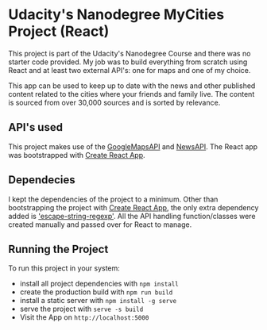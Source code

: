 # Udacity's Nanodegree MyCities Project (React)

This project is part of the Udacity's Nanodegree Course and there was no starter code provided. My job was to build everything from scratch using React and at least two external API's: one for maps and one of my choice.

This app can be used to keep up to date with the news and other published content related to the cities where your friends and family live. The content is sourced from over 30,000 sources and is sorted by relevance.

## API's used
This project makes use of the [GoogleMapsAPI](https://developers.google.com/maps/documentation/) and [NewsAPI](https://newsapi.org). The React app was bootstrapped with [Create React App](https://github.com/facebookincubator/create-react-app).

## Dependecies
I kept the dependencies of the project to a minimum. Other than bootstrapping the project with [Create React App](https://github.com/facebookincubator/create-react-app), the only extra dependency added is ['escape-string-regexp'](https://www.npmjs.com/package/escape-regex-string). All the API handling function/classes were created manually and passed over for React to manage.


## Running the Project

To run this project in your system:

* install all project dependencies with `npm install`
* create the production build with `npm run build`
* install a static server with `npm install -g serve`
* serve the project with `serve -s build`
* Visit the App on `http://localhost:5000`
